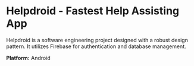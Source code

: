 # Helpdroid - Fastest Help Assisting App

Helpdroid is a software engineering project designed with a robust design pattern. It utilizes Firebase for authentication and database management.

**Platform:** Android

